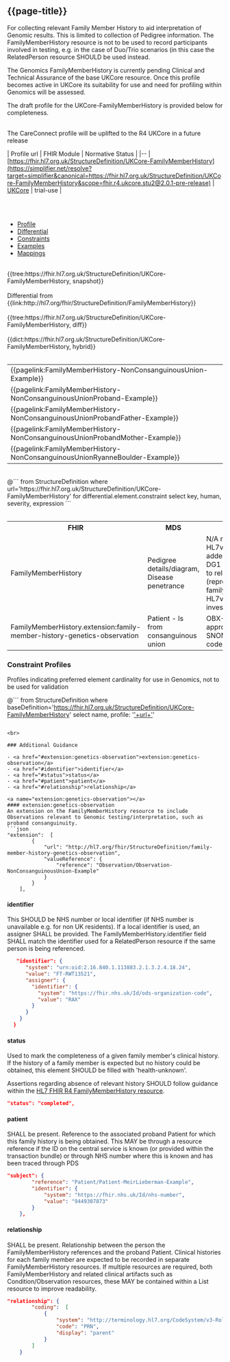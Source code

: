 ## {{page-title}}

For collecting relevant Family Member History to aid interpretation of Genomic results. This is limited to collection of Pedigree information. The FamilyMemberHistory resource is not to be used to record participants involved in testing, e.g. in the case of Duo/Trio scenarios (in this case the RelatedPerson resource SHOULD be used instead.

The Genomics FamilyMemberHistory is currently pending Clinical and Technical Assurance of the base UKCore resource. Once this profile becomes active in UKCore its suitability for use and need for profiling within Genomics will be assessed. 

The draft profile for the UKCore-FamilyMemberHistory is provided below for completeness.

<br>
The CareConnect profile will be uplifted to the R4 UKCore in a future release
<br>

| Profile url | FHIR Module | Normative Status |
|--
| [https://fhir.hl7.org.uk/StructureDefinition/UKCore-FamilyMemberHistory](https://simplifier.net/resolve?target=simplifier&canonical=https://fhir.hl7.org.uk/StructureDefinition/UKCore-FamilyMemberHistory&scope=fhir.r4.ukcore.stu2@2.0.1-pre-release) | [UKCore]() | trial-use |

<br>

<br>

<div class="nhsd-!t-margin-bottom-6">
    <ul class="nav nav-tabs" role="tablist">
        <li role="presentation" class="active">
            <a href="#Profile" role="tab" data-toggle="tab">Profile</a>
        </li>
        <li role="presentation">
            <a href="#Differential" role="tab" data-toggle="tab">Differential</a>
        </li>
        <li role="presentation">
            <a href="#Constraints" role="tab" data-toggle="tab">Constraints</a>
        </li>
        <li role="presentation">
            <a href="#Examples" role="tab" data-toggle="tab">Examples</a>
        </li>
        <li role="presentation">
            <a href="#Mappings" role="tab" data-toggle="tab">Mappings</a>
        </li>
    </ul>
    <div class="tab-content snippet">
        <div id="Profile" role="tabpanel" class="tab-pane active">
            <br />
            {{tree:https://fhir.hl7.org.uk/StructureDefinition/UKCore-FamilyMemberHistory, snapshot}}
        </div>
        <div id="Differential" role="tabpanel" class="tab-pane">
         <br />
         Differential from {{link:http://hl7.org/fhir/StructureDefinition/FamilyMemberHistory}} <br>
            <br />
            {{tree:https://fhir.hl7.org.uk/StructureDefinition/UKCore-FamilyMemberHistory, diff}}
        </div>
        <div id="Dictionary" role="tabpanel" class="tab-pane">
            <br />
            {{dict:https://fhir.hl7.org.uk/StructureDefinition/UKCore-FamilyMemberHistory, hybrid}}
        </div>
        <div id="Examples" role="tabpanel" class="tab-pane">
            <br />
            <table>
                <tr>
                    <td>
                        {{pagelink:FamilyMemberHistory-NonConsanguinousUnion-Example}}
                    </td>
                </tr>
                 <tr>
                    <td>
                        {{pagelink:FamilyMemberHistory-NonConsanguinousUnionProband-Example}}
                    </td>
                </tr>
                 <tr>
                    <td>
                        {{pagelink:FamilyMemberHistory-NonConsanguinousUnionProbandFather-Example}}
                    </td>
                </tr>
                 <tr>
                    <td>
                        {{pagelink:FamilyMemberHistory-NonConsanguinousUnionProbandMother-Example}}
                    </td>
                </tr>
                 <tr>
                    <td>
                        {{pagelink:FamilyMemberHistory-NonConsanguinousUnionRyanneBoulder-Example}}
                    </td>
                </tr>
            </table>
        </div>
        <div id="Constraints" role="tabpanel" class="tab-pane">
            <br />
            @```
            from StructureDefinition
            where url='https://fhir.hl7.org.uk/StructureDefinition/UKCore-FamilyMemberHistory'
            for differential.element.constraint
            select key, human, severity, expression
            ```
        </div>
        <div id="Mappings" role="tabpanel" class="tab-pane">
            <br />
                <table class="assets">
                    <tr><th>FHIR</th><th>MDS</th><th>HL7v2</th></tr>
                    <tr><td>FamilyMemberHistory</td><td>Pedigree details/diagram, Disease penetrance</td><td>N/A not in scope for HL7v2, could be added as additional DG1 segments related to relatives (representation of family history in HL7v2 still pending investigation)</td></tr>
                    <tr><td>FamilyMemberHistory.extension:family-member-history-genetics-observation</td><td>Patient - Is from consanguinous union</td><td>OBX-5 with appropriate SNOMED/READ/LOINC code</td></tr>
                </table>
        </div>
    </div>
</div>

### Constraint Profiles
Profiles indicating preferred element cardinality for use in Genomics, not to be used for validation

@```
from StructureDefinition
where baseDefinition='https://fhir.hl7.org.uk/StructureDefinition/UKCore-FamilyMemberHistory' 
select name, profile: '<a href="https://simplifier.net/resolve?target=simplifier&scope=NHS-Digital-FHIR-Genomics-Implementation-Guide@current&canonical='+ url + '">'+url+'</a>'
```

<br>

### Additional Guidance

- <a href="#extension:genetics-observation">extension:genetics-observation</a>
- <a href="#identifier">identifier</a>
- <a href="#status">status</a>
- <a href="#patient">patient</a>
- <a href="#relationship">relationship</a>

<a name="extension:genetics-observation"></a>
#### extension:genetics-observation
An extension on the FamilyMemberHistory resource to include Observations relevant to Genomic testing/interpretation, such as proband consanguinuity. 
```json
"extension":  [
        {
            "url": "http://hl7.org/fhir/StructureDefinition/family-member-history-genetics-observation",
            "valueReference": {
                "reference": "Observation/Observation-NonConsanguinousUnion-Example"
            }
        }
    ],
```

<a name="identifier"></a>
#### identifier
This SHOULD be NHS number or local identifier (if NHS number is unavailable e.g. for non UK residents). If a local identifier is used, an assigner SHALL be provided.
The FamilyMemberHistory.identifier field SHALL match the identifier used for a RelatedPerson resource if the same person is being referenced.
```json
   "identifier": {
      "system": "urn:oid:2.16.840.1.113883.2.1.3.2.4.18.24",
      "value": "FT-RWT13521",
      "assigner": {
        "identifier": {
          "system": "https://fhir.nhs.uk/Id/ods-organization-code",
          "value": "RAX"
        }
      }
    }
  }
```

<a name="status"></a>
#### status
Used to mark the completeness of a given family member's clinical history. If the history of a family member is expected but no history could be obtained, this  element SHOULD be filled with 'health-unknown'.

Assertions regarding absence of relevant history SHOULD follow guidance within the [HL7 FHIR R4 FamilyMemberHistory resource](http://hl7.org/fhir/R4/familymemberhistory.html#9.4.2.4).
```json
"status": "completed",
```

<a name="patient"></a>
#### patient
SHALL be present. Reference to the associated proband Patient for which this family history is being obtained. This MAY be through a resource reference if the ID on the central service is known (or provided within the transaction bundle) or through NHS number where this is known and has been traced through PDS
```json
"subject": {
        "reference": "Patient/Patient-MeirLieberman-Example",
        "identifier": {
            "system": "https://fhir.nhs.uk/Id/nhs-number",
            "value": "9449307873"
        }
    },
```

<a name="relationship"></a>
#### relationship
SHALL be present. Relationship between the person the FamilyMemberHistory references and the proband Patient. Clinical histories for each family member are expected to be recorded in separate FamilyMemberHistory resources. If multiple resources are required, both FamilyMemberHistory and related clinical artifacts such as Condition/Observation resources, these MAY be contained within a List resource to improve readability.
```json
"relationship": {
        "coding":  [
            {
                "system": "http://terminology.hl7.org/CodeSystem/v3-RoleCode",
                "code": "PRN",
                "display": "parent"
            }
        ]
    }
```
